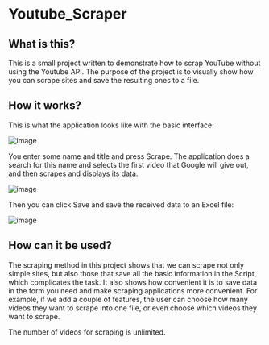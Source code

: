 # Youtube_Scraper

<h2> What is this? </h2>

This is a small project written to demonstrate how to scrap YouTube without using the Youtube API. The purpose of the project is to visually show how you can scrape sites and save the resulting ones to a file.

<h2> How it works? </h2>

This is what the application looks like with the basic interface:

![image](https://user-images.githubusercontent.com/59338155/229568586-b90d9869-4d9f-4024-b2d4-763016a995f4.png)

You enter some name and title and press Scrape. The application does a search for this name and selects the first video that Google will give out, and then scrapes and displays its data.

![image](https://user-images.githubusercontent.com/59338155/229568962-079d4649-1cb5-4825-a80e-c083595e3c09.png)

Then you can click Save and save the received data to an Excel file:

![image](https://user-images.githubusercontent.com/59338155/229569513-371b7a5e-c777-4fab-99d6-421077f868e8.png)

<h2> How can it be used? </h2>

The scraping method in this project shows that we can scrape not only simple sites, but also those that save all the basic information in the Script, which complicates the task. It also shows how convenient it is to save data in the form you need and make scraping applications more convenient. For example, if we add a couple of features, the user can choose how many videos they want to scrape into one file, or even choose which videos they want to scrape.

The number of videos for scraping is unlimited.
